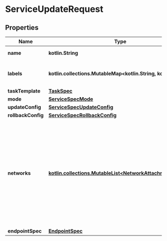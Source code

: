 
# ServiceUpdateRequest

## Properties
| Name | Type | Description | Notes |
| ------------ | ------------- | ------------- | ------------- |
| **name** | **kotlin.String** | Name of the service. |  [optional] |
| **labels** | **kotlin.collections.MutableMap&lt;kotlin.String, kotlin.String&gt;** | User-defined key/value metadata. |  [optional] |
| **taskTemplate** | [**TaskSpec**](TaskSpec.md) |  |  [optional] |
| **mode** | [**ServiceSpecMode**](ServiceSpecMode.md) |  |  [optional] |
| **updateConfig** | [**ServiceSpecUpdateConfig**](ServiceSpecUpdateConfig.md) |  |  [optional] |
| **rollbackConfig** | [**ServiceSpecRollbackConfig**](ServiceSpecRollbackConfig.md) |  |  [optional] |
| **networks** | [**kotlin.collections.MutableList&lt;NetworkAttachmentConfig&gt;**](NetworkAttachmentConfig.md) | Specifies which networks the service should attach to.  Deprecated: This field is deprecated since v1.44. The Networks field in TaskSpec should be used instead.  |  [optional] |
| **endpointSpec** | [**EndpointSpec**](EndpointSpec.md) |  |  [optional] |



